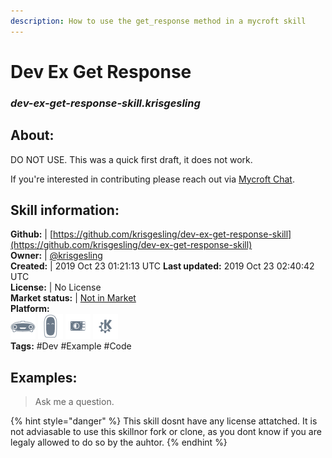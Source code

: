 ```yaml
--- 
description: How to use the get_response method in a mycroft skill
---
```


# Dev Ex Get Response  
### _dev-ex-get-response-skill.krisgesling_  
## About:  
DO NOT USE.
This was a quick first draft, it does not work.

If you're interested in contributing please reach out via [Mycroft Chat](https://chat.mycroft.ai/community/messages/@gez-mycroft).

## Skill information:  
**Github:** | [https://github.com/krisgesling/dev-ex-get-response-skill](https://github.com/krisgesling/dev-ex-get-response-skill)  
**Owner:** | [@krisgesling](https://github.com/krisgesling)  
**Created:** | 2019 Oct 23 01:21:13 UTC  **Last updated:** 2019 Oct 23 02:40:42 UTC  
**License:** | No License  
**Market status:** | [Not in Market](https://market.mycroft.ai/skill/)  
**Platform:**  
 ![](../.gitbook/assets/mark-1-icon.png)  ![](../.gitbook/assets/mark-2-icon.png)  ![](../.gitbook/assets/picroft-icon.png)  ![](../.gitbook/assets/kde.png)   
**Tags:** \#Dev \#Example \#Code   
## Examples:  
> Ask me a question.  
  
{% hint style="danger" %}
This skill dosnt have any license attatched. It is not adviasable to use this skillnor fork or clone, as you dont know if you are legaly allowed to do so by the auhtor.
{% endhint %}
